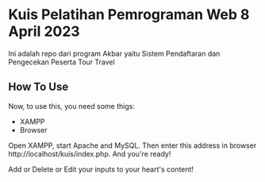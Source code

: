 # Kuis Pelatihan Pemrograman Web 8 April 2023
Ini adalah repo dari program Akbar yaitu Sistem Pendaftaran dan Pengecekan Peserta Tour Travel

## How To Use
Now, to use this, you need some thigs:
* XAMPP
* Browser

Open XAMPP, start Apache and MySQL. Then enter this address in browser http://localhost/kuis/index.php. And you're ready!

Add or Delete or Edit your inputs to your heart's content!
